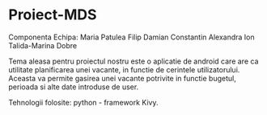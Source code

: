 # Proiect-MDS
Componenta Echipa:
Maria Patulea
Filip Damian Constantin
Alexandra Ion
Talida-Marina Dobre

Tema aleasa pentru proiectul nostru este o aplicatie de android care are ca utilitate planificarea unei vacante, in functie de cerintele utilizatorului. Aceasta va permite gasirea unei vacante potrivite in functie bugetul, perioada si alte date introduse de user.

Tehnologii folosite: python - framework Kivy.
    
